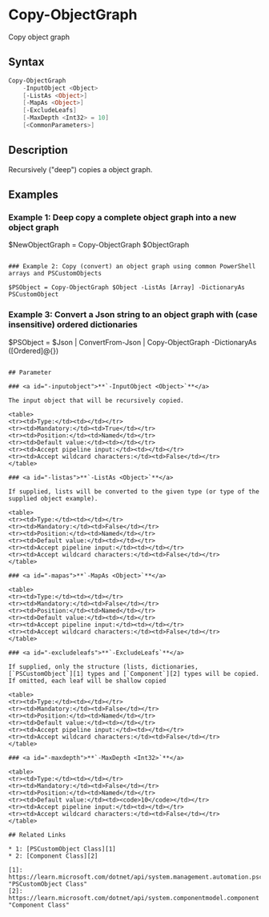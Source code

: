 <!-- markdownlint-disable MD033 -->
# Copy-ObjectGraph

Copy object graph

## Syntax

```PowerShell
Copy-ObjectGraph
    -InputObject <Object>
    [-ListAs <Object>]
    [-MapAs <Object>]
    [-ExcludeLeafs]
    [-MaxDepth <Int32> = 10]
    [<CommonParameters>]
```

## Description

Recursively ("deep") copies a object graph.

## Examples

### Example 1: Deep copy a complete object graph into a new object graph

$NewObjectGraph = Copy-ObjectGraph $ObjectGraph
```

### Example 2: Copy (convert) an object graph using common PowerShell arrays and PSCustomObjects

$PSObject = Copy-ObjectGraph $Object -ListAs [Array] -DictionaryAs PSCustomObject
```

### Example 3: Convert a Json string to an object graph with (case insensitive) ordered dictionaries

$PSObject = $Json | ConvertFrom-Json | Copy-ObjectGraph -DictionaryAs ([Ordered]@{})
```

## Parameter

### <a id="-inputobject">**`-InputObject <Object>`**</a>

The input object that will be recursively copied.

<table>
<tr><td>Type:</td><td></td></tr>
<tr><td>Mandatory:</td><td>True</td></tr>
<tr><td>Position:</td><td>Named</td></tr>
<tr><td>Default value:</td><td></td></tr>
<tr><td>Accept pipeline input:</td><td></td></tr>
<tr><td>Accept wildcard characters:</td><td>False</td></tr>
</table>

### <a id="-listas">**`-ListAs <Object>`**</a>

If supplied, lists will be converted to the given type (or type of the supplied object example).

<table>
<tr><td>Type:</td><td></td></tr>
<tr><td>Mandatory:</td><td>False</td></tr>
<tr><td>Position:</td><td>Named</td></tr>
<tr><td>Default value:</td><td></td></tr>
<tr><td>Accept pipeline input:</td><td></td></tr>
<tr><td>Accept wildcard characters:</td><td>False</td></tr>
</table>

### <a id="-mapas">**`-MapAs <Object>`**</a>

<table>
<tr><td>Type:</td><td></td></tr>
<tr><td>Mandatory:</td><td>False</td></tr>
<tr><td>Position:</td><td>Named</td></tr>
<tr><td>Default value:</td><td></td></tr>
<tr><td>Accept pipeline input:</td><td></td></tr>
<tr><td>Accept wildcard characters:</td><td>False</td></tr>
</table>

### <a id="-excludeleafs">**`-ExcludeLeafs`**</a>

If supplied, only the structure (lists, dictionaries, [`PSCustomObject`][1] types and [`Component`][2] types will be copied.
If omitted, each leaf will be shallow copied

<table>
<tr><td>Type:</td><td></td></tr>
<tr><td>Mandatory:</td><td>False</td></tr>
<tr><td>Position:</td><td>Named</td></tr>
<tr><td>Default value:</td><td></td></tr>
<tr><td>Accept pipeline input:</td><td></td></tr>
<tr><td>Accept wildcard characters:</td><td>False</td></tr>
</table>

### <a id="-maxdepth">**`-MaxDepth <Int32>`**</a>

<table>
<tr><td>Type:</td><td></td></tr>
<tr><td>Mandatory:</td><td>False</td></tr>
<tr><td>Position:</td><td>Named</td></tr>
<tr><td>Default value:</td><td><code>10</code></td></tr>
<tr><td>Accept pipeline input:</td><td></td></tr>
<tr><td>Accept wildcard characters:</td><td>False</td></tr>
</table>

## Related Links

* 1: [PSCustomObject Class][1]
* 2: [Component Class][2]

[1]: https://learn.microsoft.com/dotnet/api/system.management.automation.pscustomobject "PSCustomObject Class"
[2]: https://learn.microsoft.com/dotnet/api/system.componentmodel.component "Component Class"
